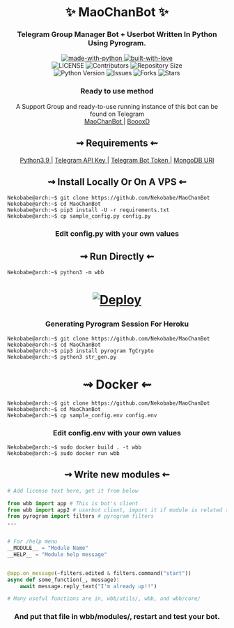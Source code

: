 <h1 align="center"> 
    ✨ MaoChanBot ✨ 
</h1>

<h3 align="center"> 
    Telegram Group Manager Bot + Userbot Written In Python Using Pyrogram.
</h3>

<p align="center">
    <a href="https://python.org">
        <img src="http://forthebadge.com/images/badges/made-with-python.svg" alt="made-with-python">
    </a>
    <a href="https://GitHub.com/Nekobabe">
        <img src="http://ForTheBadge.com/images/badges/built-with-love.svg" alt="built-with-love">
    </a> <br>
    <img src="https://img.shields.io/github/license/Nekobabe/MaoChanBot?style=for-the-badge&logo=appveyor" alt="LICENSE">
    <img src="https://img.shields.io/github/contributors/Nekobabe/MaoChanBot?style=for-the-badge&logo=appveyor" alt="Contributors">
    <img src="https://img.shields.io/github/repo-size/Nekobabe/MaoChanBot?style=for-the-badge&logo=appveyor" alt="Repository Size"> <br>
    <img src="https://img.shields.io/badge/python-3.9-green?style=for-the-badge&logo=appveyor" alt="Python Version">
    <img src="https://img.shields.io/github/issues/Nekobabe/MaoChanBot?style=for-the-badge&logo=appveyor" alt="Issues">
    <img src="https://img.shields.io/github/forks/Nekobabe/MaoChanBot?style=for-the-badge&logo=appveyor" alt="Forks">
    <img src="https://img.shields.io/github/stars/Nekobabe/MaoChanBot?style=for-the-badge&logo=appveyor" alt="Stars">
</p>

<h3 align="center"> 
    Ready to use method
</h3>

<p align="center">
    A Support Group and ready-to-use running instance of this bot can be found on Telegram <br>
    <a href="http://t.me/MAO_CHAN_BOT"> MaoChanBot </a> | 
    <a href="https://t.me/BoooxD"> BoooxD </a>
</p>

<h2 align="center"> 
   ⇝ Requirements ⇜
</h2>

<p align="center">
    <a href="https://www.python.org/downloads/release/python-390/"> Python3.9 </a> |
    <a href="https://docs.pyrogram.org/intro/setup#api-keys"> Telegram API Key </a> |
    <a href="https://t.me/botfather"> Telegram Bot Token </a> | 
    <a href="https://telegra.ph/How-To-get-Mongodb-URI-04-06"> MongoDB URI </a>
</p>

<h2 align="center"> 
   ⇝ Install Locally Or On A VPS ⇜
</h2>

```console
Nekobabe@arch:~$ git clone https://github.com/Nekobabe/MaoChanBot
Nekobabe@arch:~$ cd MaoChanBot
Nekobabe@arch:~$ pip3 install -U -r requirements.txt
Nekobabe@arch:~$ cp sample_config.py config.py
```
 
<h3 align="center"> 
    Edit <b>config.py</b> with your own values
</h3>

<h2 align="center"> 
   ⇝ Run Directly ⇜
</h2>

```console
Nekobabe@arch:~$ python3 -m wbb
```

<h1>
    <p align="center">
        <a href="https://heroku.com/deploy?template=https://github.com/Nekobabe/MaoChanBot">
            <img src="https://www.herokucdn.com/deploy/button.svg" alt="Deploy">
        </a>
    </p>
</h1>

<h3 align="center"> 
   Generating Pyrogram Session For Heroku
</h3>

```console
Nekobabe@arch:~$ git clone https://github.com/Nekobabe/MaoChanBot
Nekobabe@arch:~$ cd MaoChanBot
Nekobabe@arch:~$ pip3 install pyrogram TgCrypto
Nekobabe@arch:~$ python3 str_gen.py
```

<h1 align="center"> 
   ⇝ Docker ⇜
</h1>

```console
Nekobabe@arch:~$ git clone https://github.com/Nekobabe/MaoChanBot
Nekobabe@arch:~$ cd MaoChanBot
Nekobabe@arch:~$ cp sample_config.env config.env
```

<h3 align="center"> 
    Edit <b> config.env </b> with your own values
</h3>

```console
Nekobabe@arch:~$ sudo docker build . -t wbb
Nekobabe@arch:~$ sudo docker run wbb
```

<h2 align="center"> 
   ⇝ Write new modules ⇜
</h2>

```py
# Add license text here, get it from below

from wbb import app # This is bot's client
from wbb import app2 # userbot client, import it if module is related to userbot
from pyrogram import filters # pyrogram filters
...


# For /help menu
__MODULE__ = "Module Name"
__HELP__ = "Module help message"


@app.on_message(~filters.edited & filters.command("start"))
async def some_function(_, message):
    await message.reply_text("I'm already up!!")

# Many useful functions are in, wbb/utils/, wbb, and wbb/core/
```

<h3 align="center"> 
   And put that file in wbb/modules/, restart and test your bot.
</h3>
